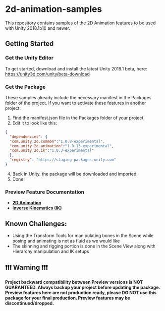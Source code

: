 # 2d-animation-samples

This repository contains samples of the 2D Animation features to be used with Unity 2018.1b10 and newer.

## Getting Started
### Get the Unity Editor
To get started, download and install the latest Unity 2018.1 beta, here: https://unity3d.com/unity/beta-download

### Get the Package
These samples already include the necessary manifest in the Packages folder of the project.
If you want to activate these features in another project:
1. Find the manifest.json file in the Packages folder of your project.
2. Edit it to look like this:

```json
{
  "dependencies": {
  "com.unity.2d.common":"1.0.8-experimental",
  "com.unity.2d.animation":"1.0.13-experimental",
  "com.unity.2d.ik":"1.0.3-experimental"
  },
  "registry": "https://staging-packages.unity.com"
}
```
4. Back in Unity, the package will be downloaded and imported. 
5. Done!

### Preview Feature Documentation
* **[2D Animation](https://github.com/Unity-Technologies/2d-animation-samples/blob/master/Documentation/2DAnimation.md)**
* **[Inverse Kinematics (IK)](https://github.com/Unity-Technologies/2d-animation-samples/blob/master/Documentation/2DIK.md)**

## Known Challenges:
* Using the Transform Tools for manipulating bones in the Scene while posing and animating is not as fluid as we would like
* The skinning and rigging portion is done in the Scene View along with Hierarchy manipulation and IK setups

## :exclamation::exclamation::exclamation: Warning :exclamation::exclamation::exclamation:
**Project backward compatibility between Preview versions is NOT GUARANTEED. Always backup your project before updating the package. Preview features here are not production ready, please DO NOT use this package for your final production. Preview features may be discontinued/dropped.**

